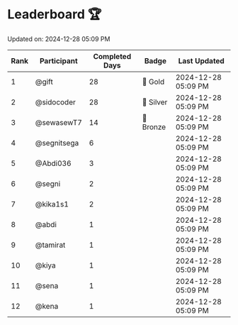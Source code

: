 # Leaderboard 🏆

Updated on: 2024-12-28 05:09 PM

| Rank | Participant       | Completed Days | Badge      | Last Updated         |
|------|-------------------|----------------|------------|----------------------|
| 1    | @gift             | 28             | 🏅 Gold     | 2024-12-28 05:09 PM |
| 2    | @sidocoder        | 28             | 🥈 Silver   | 2024-12-28 05:09 PM |
| 3    | @sewasewT7        | 14             | 🥉 Bronze   | 2024-12-28 05:09 PM |
| 4    | @segnitsega       | 6              |            | 2024-12-28 05:09 PM |
| 5    | @Abdi036          | 3              |            | 2024-12-28 05:09 PM |
| 6    | @segni            | 2              |            | 2024-12-28 05:09 PM |
| 7    | @kika1s1          | 2              |            | 2024-12-28 05:09 PM |
| 8    | @abdi             | 1              |            | 2024-12-28 05:09 PM |
| 9    | @tamirat          | 1              |            | 2024-12-28 05:09 PM |
| 10   | @kiya             | 1              |            | 2024-12-28 05:09 PM |
| 11   | @sena             | 1              |            | 2024-12-28 05:09 PM |
| 12   | @kena             | 1              |            | 2024-12-28 05:09 PM |
